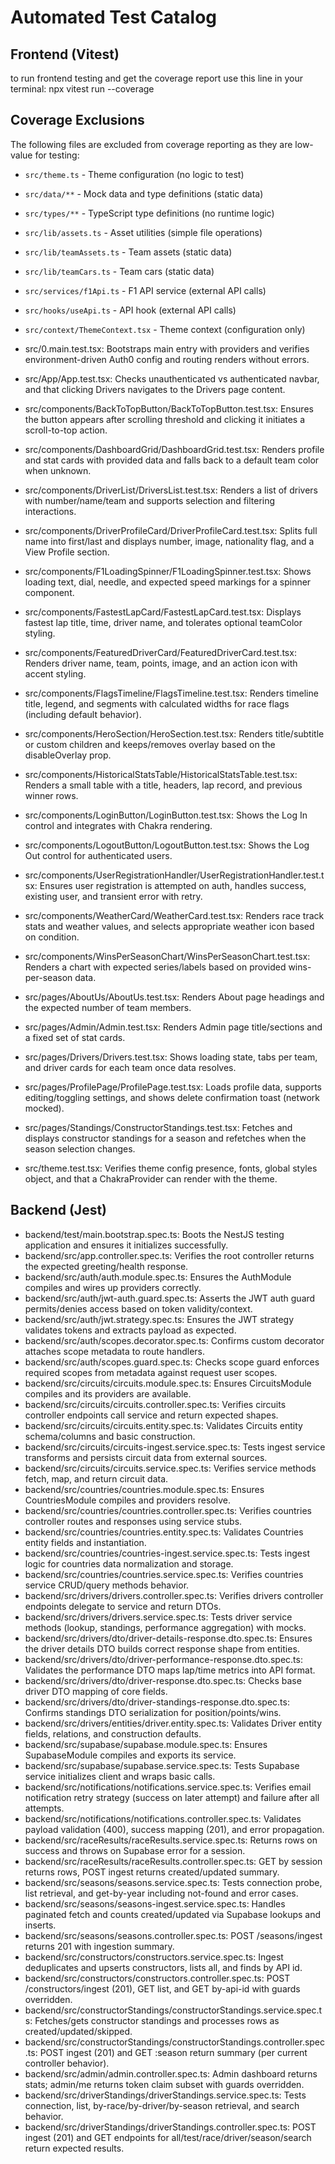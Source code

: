 # Automated Test Catalog

## Frontend (Vitest)
to run frontend testing and get the coverage report use this line in your terminal: npx vitest run --coverage

## Coverage Exclusions
The following files are excluded from coverage reporting as they are low-value for testing:
- `src/theme.ts` - Theme configuration (no logic to test)
- `src/data/**` - Mock data and type definitions (static data)
- `src/types/**` - TypeScript type definitions (no runtime logic)
- `src/lib/assets.ts` - Asset utilities (simple file operations)
- `src/lib/teamAssets.ts` - Team assets (static data)
- `src/lib/teamCars.ts` - Team cars (static data)
- `src/services/f1Api.ts` - F1 API service (external API calls)
- `src/hooks/useApi.ts` - API hook (external API calls)
- `src/context/ThemeContext.tsx` - Theme context (configuration only)


- src/0.main.test.tsx: Bootstraps main entry with providers and verifies environment-driven Auth0 config and routing renders without errors.
- src/App/App.test.tsx: Checks unauthenticated vs authenticated navbar, and that clicking Drivers navigates to the Drivers page content.
- src/components/BackToTopButton/BackToTopButton.test.tsx: Ensures the button appears after scrolling threshold and clicking it initiates a scroll-to-top action.
- src/components/DashboardGrid/DashboardGrid.test.tsx: Renders profile and stat cards with provided data and falls back to a default team color when unknown.
- src/components/DriverList/DriversList.test.tsx: Renders a list of drivers with number/name/team and supports selection and filtering interactions.
- src/components/DriverProfileCard/DriverProfileCard.test.tsx: Splits full name into first/last and displays number, image, nationality flag, and a View Profile section.
- src/components/F1LoadingSpinner/F1LoadingSpinner.test.tsx: Shows loading text, dial, needle, and expected speed markings for a spinner component.
- src/components/FastestLapCard/FastestLapCard.test.tsx: Displays fastest lap title, time, driver name, and tolerates optional teamColor styling.
- src/components/FeaturedDriverCard/FeaturedDriverCard.test.tsx: Renders driver name, team, points, image, and an action icon with accent styling.
- src/components/FlagsTimeline/FlagsTimeline.test.tsx: Renders timeline title, legend, and segments with calculated widths for race flags (including default behavior).
- src/components/HeroSection/HeroSection.test.tsx: Renders title/subtitle or custom children and keeps/removes overlay based on the disableOverlay prop.
- src/components/HistoricalStatsTable/HistoricalStatsTable.test.tsx: Renders a small table with a title, headers, lap record, and previous winner rows.
- src/components/LoginButton/LoginButton.test.tsx: Shows the Log In control and integrates with Chakra rendering.
- src/components/LogoutButton/LogoutButton.test.tsx: Shows the Log Out control for authenticated users.
- src/components/UserRegistrationHandler/UserRegistrationHandler.test.tsx: Ensures user registration is attempted on auth, handles success, existing user, and transient error with retry.
- src/components/WeatherCard/WeatherCard.test.tsx: Renders race track stats and weather values, and selects appropriate weather icon based on condition.
- src/components/WinsPerSeasonChart/WinsPerSeasonChart.test.tsx: Renders a chart with expected series/labels based on provided wins-per-season data.
- src/pages/AboutUs/AboutUs.test.tsx: Renders About page headings and the expected number of team members.
- src/pages/Admin/Admin.test.tsx: Renders Admin page title/sections and a fixed set of stat cards.
- src/pages/Drivers/Drivers.test.tsx: Shows loading state, tabs per team, and driver cards for each team once data resolves.
- src/pages/ProfilePage/ProfilePage.test.tsx: Loads profile data, supports editing/toggling settings, and shows delete confirmation toast (network mocked).
- src/pages/Standings/ConstructorStandings.test.tsx: Fetches and displays constructor standings for a season and refetches when the season selection changes.
- src/theme.test.tsx: Verifies theme config presence, fonts, global styles object, and that a ChakraProvider can render with the theme.

## Backend (Jest)

- backend/test/main.bootstrap.spec.ts: Boots the NestJS testing application and ensures it initializes successfully.
- backend/src/app.controller.spec.ts: Verifies the root controller returns the expected greeting/health response.
- backend/src/auth/auth.module.spec.ts: Ensures the AuthModule compiles and wires up providers correctly.
- backend/src/auth/jwt-auth.guard.spec.ts: Asserts the JWT auth guard permits/denies access based on token validity/context.
- backend/src/auth/jwt.strategy.spec.ts: Ensures the JWT strategy validates tokens and extracts payload as expected.
- backend/src/auth/scopes.decorator.spec.ts: Confirms custom decorator attaches scope metadata to route handlers.
- backend/src/auth/scopes.guard.spec.ts: Checks scope guard enforces required scopes from metadata against request user scopes.
- backend/src/circuits/circuits.module.spec.ts: Ensures CircuitsModule compiles and its providers are available.
- backend/src/circuits/circuits.controller.spec.ts: Verifies circuits controller endpoints call service and return expected shapes.
- backend/src/circuits/circuits.entity.spec.ts: Validates Circuits entity schema/columns and basic construction.
- backend/src/circuits/circuits-ingest.service.spec.ts: Tests ingest service transforms and persists circuit data from external sources.
- backend/src/circuits/circuits.service.spec.ts: Verifies service methods fetch, map, and return circuit data.
- backend/src/countries/countries.module.spec.ts: Ensures CountriesModule compiles and providers resolve.
- backend/src/countries/countries.controller.spec.ts: Verifies countries controller routes and responses using service stubs.
- backend/src/countries/countries.entity.spec.ts: Validates Countries entity fields and instantiation.
- backend/src/countries/countries-ingest.service.spec.ts: Tests ingest logic for countries data normalization and storage.
- backend/src/countries/countries.service.spec.ts: Verifies countries service CRUD/query methods behavior.
- backend/src/drivers/drivers.controller.spec.ts: Verifies drivers controller endpoints delegate to service and return DTOs.
- backend/src/drivers/drivers.service.spec.ts: Tests driver service methods (lookup, standings, performance aggregation) with mocks.
- backend/src/drivers/dto/driver-details-response.dto.spec.ts: Ensures the driver details DTO builds correct response shape from entities.
- backend/src/drivers/dto/driver-performance-response.dto.spec.ts: Validates the performance DTO maps lap/time metrics into API format.
- backend/src/drivers/dto/driver-response.dto.spec.ts: Checks base driver DTO mapping of core fields.
- backend/src/drivers/dto/driver-standings-response.dto.spec.ts: Confirms standings DTO serialization for position/points/wins.
- backend/src/drivers/entities/driver.entity.spec.ts: Validates Driver entity fields, relations, and construction defaults.
- backend/src/supabase/supabase.module.spec.ts: Ensures SupabaseModule compiles and exports its service.
- backend/src/supabase/supabase.service.spec.ts: Tests Supabase service initializes client and wraps basic calls.
- backend/src/notifications/notifications.service.spec.ts: Verifies email notification retry strategy (success on later attempt) and failure after all attempts.
- backend/src/notifications/notifications.controller.spec.ts: Validates payload validation (400), success mapping (201), and error propagation.
- backend/src/raceResults/raceResults.service.spec.ts: Returns rows on success and throws on Supabase error for a session.
- backend/src/raceResults/raceResults.controller.spec.ts: GET by session returns rows, POST ingest returns created/updated summary.
- backend/src/seasons/seasons.service.spec.ts: Tests connection probe, list retrieval, and get-by-year including not-found and error cases.
- backend/src/seasons/seasons-ingest.service.spec.ts: Handles paginated fetch and counts created/updated via Supabase lookups and inserts.
- backend/src/seasons/seasons.controller.spec.ts: POST /seasons/ingest returns 201 with ingestion summary.
- backend/src/constructors/constructors.service.spec.ts: Ingest deduplicates and upserts constructors, lists all, and finds by API id.
- backend/src/constructors/constructors.controller.spec.ts: POST /constructors/ingest (201), GET list, and GET by-api-id with guards overridden.
- backend/src/constructorStandings/constructorStandings.service.spec.ts: Fetches/gets constructor standings and processes rows as created/updated/skipped.
- backend/src/constructorStandings/constructorStandings.controller.spec.ts: POST ingest (201) and GET :season return summary (per current controller behavior).
- backend/src/admin/admin.controller.spec.ts: Admin dashboard returns stats; admin/me returns token claim subset with guards overridden.
- backend/src/driverStandings/driverStandings.service.spec.ts: Tests connection, list, by-race/by-driver/by-season retrieval, and search behavior.
- backend/src/driverStandings/driverStandings.controller.spec.ts: POST ingest (201) and GET endpoints for all/test/race/driver/season/search return expected results.
